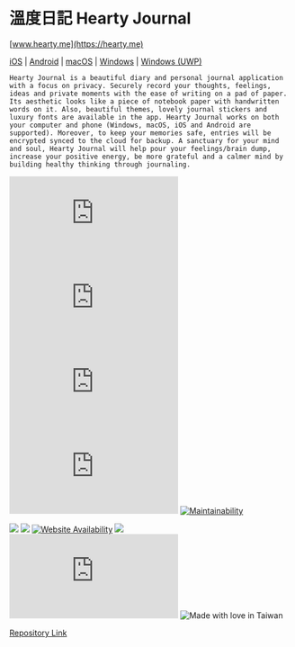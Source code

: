 # 溫度日記 Hearty Journal

[www.hearty.me](https://hearty.me)


[iOS](https://apple.co/3AXkUah) | 
[Android](https://goo.gl/mFdkgx) | 
[macOS](https://d.hearty.app/mac) | 
[Windows](https://d.hearty.app/win) | 
[Windows (UWP)](https://bitly.com/3ynmYFL) 

```
Hearty Journal is a beautiful diary and personal journal application with a focus on privacy. Securely record your thoughts, feelings, ideas and private moments with the ease of writing on a pad of paper. Its aesthetic looks like a piece of notebook paper with handwritten words on it. Also, beautiful themes, lovely journal stickers and luxury fonts are available in the app. Hearty Journal works on both your computer and phone (Windows, macOS, iOS and Android are supported). Moreover, to keep your memories safe, entries will be encrypted synced to the cloud for backup. A sanctuary for your mind and soul, Hearty Journal will help pour your feelings/brain dump, increase your positive energy, be more grateful and a calmer mind by building healthy thinking through journaling.
```


[![Hits-of-Code](https://hitsofcode.com/github/chennien/hearty.me)](https://hitsofcode.com/view/github.com/chennien/hearty.me) 
![](https://img.shields.io/github/repo-size/chennien/hearty.me?style=flat-square) 
![](https://img.shields.io/github/v/release/chennien/hearty.me?style=flat-square) 
![](https://img.shields.io/github/last-commit/chennien/hearty.me?style=flat-square) 
[![Maintainability](https://api.codeclimate.com/v1/badges/641920bd11652ab77ebe/maintainability)](https://codeclimate.com/github/chennien/hearty.me/maintainability) 

[![](https://data.jsdelivr.com/v1/package/gh/chennien/hearty.me/badge?style=rounded)](https://www.jsdelivr.com/package/gh/chennien/hearty.me) 
![](https://img.shields.io/uptimerobot/ratio/m777698945-9e2895088e10e3ca165117c3?style=flat-square) 
[![Website Availability](https://www.sixnines.io/b/954d?style=flat)](https://www.sixnines.io/h/954d) 
![](https://img.shields.io/security-headers?style=flat-square&url=https%3A%2F%2Fhearty.me?style=flat-square) 
![](https://img.shields.io/hsts/preload/hearty.me?style=flat-square) 
![Made with love in Taiwan](https://madewithlove.vercel.app/tw?heart=true&template=flat-square) 


[Repository Link](https://git.io/JvNvX)